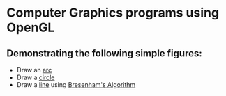# Computer Graphics programs using OpenGL

## Demonstrating the following simple figures:

* Draw an [arc](https://github.com/roshni-b/OpenGL-Graphics/blob/master/arc.cpp)
* Draw a [circle](https://github.com/roshni-b/OpenGL-Graphics/blob/master/circle.cpp)
* Draw a [line](https://github.com/roshni-b/OpenGL-Graphics/blob/master/line.cpp) using [Bresenham's Algorithm](https://github.com/roshni-b/OpenGL-Graphics/blob/master/Bresenhams-Algorithm.pdf)
